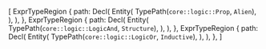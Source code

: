 [
    ExprTypeRegion {
        path: Decl(
            Entity(
                TypePath(`core::logic::Prop`, `Alien`),
            ),
        ),
    },
    ExprTypeRegion {
        path: Decl(
            Entity(
                TypePath(`core::logic::LogicAnd`, `Structure`),
            ),
        ),
    },
    ExprTypeRegion {
        path: Decl(
            Entity(
                TypePath(`core::logic::LogicOr`, `Inductive`),
            ),
        ),
    },
]